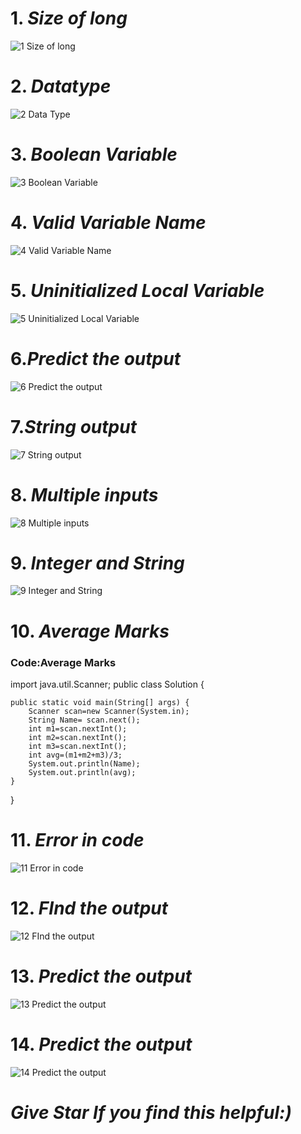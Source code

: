 # 1. ***Size of long***
![1 Size of long](https://user-images.githubusercontent.com/81718623/191794357-3dd33489-6f41-416d-b9e7-aa9cba2efcd0.jpg)
# 2. ***Datatype***
![2 Data Type](https://user-images.githubusercontent.com/81718623/191794395-08f7e0a8-d77d-425a-8f4c-9dc5fed69d12.jpg)
# 3. ***Boolean Variable***
![3 Boolean Variable](https://user-images.githubusercontent.com/81718623/191794447-7ae3d679-c68b-4e43-9bf8-31fc48dc6973.jpg)
# 4. ***Valid Variable Name***
![4 Valid Variable Name](https://user-images.githubusercontent.com/81718623/191794491-88dda8fa-6535-4284-9ef3-66b1606f40f8.jpg)
# 5. ***Uninitialized Local Variable***
![5 Uninitialized Local Variable](https://user-images.githubusercontent.com/81718623/191794531-10eb34bf-5706-4379-b4cc-1b0118a6cf8c.jpg)
# 6.***Predict the output***
![6 Predict the output](https://user-images.githubusercontent.com/81718623/191794577-afe30776-7b5e-41be-b7ed-3d0581cdf3eb.jpg)
# 7.***String output***
![7 String output](https://user-images.githubusercontent.com/81718623/191794599-466a8c1a-289d-4d74-ba45-50401974fb17.jpg)
# 8. ***Multiple inputs***
![8 Multiple inputs](https://user-images.githubusercontent.com/81718623/191794632-8d034053-1d06-4042-b9f1-65ac6b746f78.jpg)
# 9. ***Integer and String***
![9 Integer and String](https://user-images.githubusercontent.com/81718623/191794656-4e6db5d5-d117-4670-8849-82089aa01cd0.jpg)
# 10. ***Average Marks***
### Code:Average Marks

import java.util.Scanner;
public class Solution {

	public static void main(String[] args) {
		Scanner scan=new Scanner(System.in);
  		String Name= scan.next();
        int m1=scan.nextInt();
        int m2=scan.nextInt();
        int m3=scan.nextInt();
        int avg=(m1+m2+m3)/3;
        System.out.println(Name);
        System.out.println(avg);	
	}
}

# 11. ***Error in code***
![11 Error in code](https://user-images.githubusercontent.com/81718623/191794704-cb12e06a-e804-4883-92fe-c9daff1723c2.jpg)
# 12. ***FInd the output***
![12 FInd the output](https://user-images.githubusercontent.com/81718623/191794729-8a3d42d8-a31f-4fa7-aa91-193d8674865f.jpg)
# 13. ***Predict the output***
![13 Predict the output](https://user-images.githubusercontent.com/81718623/191794756-00f41df7-c6f0-4230-9465-d05853707f95.jpg)
# 14. ***Predict the output***
![14 Predict the output](https://user-images.githubusercontent.com/81718623/191794783-0da3f55d-5923-430b-8b0a-928bb00fbea2.jpg)
# ***Give Star If you find this helpful:)***

